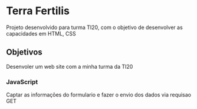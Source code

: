 # Terra Fertilis

Projeto desenvolvido para turma TI20, com o objetivo de desenvolver as capacidades em HTML, CSS

## Objetivos

Desenvoler um web site com a minha turma da TI20

### JavaScript
Captar as informações do formulario e fazer o envio dos dados via requisao GET